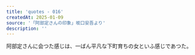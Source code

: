 ```yaml
---
title: 'quotes - 016'
createdAt: 2025-01-09
source: '「阿部定さんの印象」坂口安吾より'
description: ''
---
```

阿部定さんに会つた感じは、一ばん平凡な下町育ちの女といふ感じであつた。